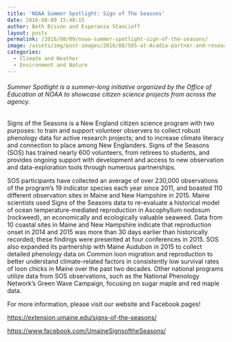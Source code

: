 ```yaml
---
title: 'NOAA Summer Spotlight: Sign of The Seasons'
date: 2016-08-09 15:48:15
author: Beth Bisson and Esperanza Stancioff
layout: posts
permalink: /2016/08/09/noaa-summer-spotlight-sign-of-the-seasons/
image: /assets/img/post-images/2016/08/SOS-at-Acadia-partner-and-researcher.jpg
categories:
  - Climate and Weather
  - Environment and Nature
---
```

###### Summer Spotlight is a summer-long initiative organized by the Office of Education at NOAA to showcase citizen science projects from across the agency.

Signs of the Seasons is a New England citizen science program with two purposes: to train and support volunteer observers to collect robust phenology data for active research projects; and to increase climate literacy and connection to place among New Englanders. Signs of the Seasons (SOS) has trained nearly 600 volunteers, from retirees to students, and provides ongoing support with development and access to new observation and data-exploration tools through numerous partnerships.

SOS participants have collected an average of over 230,000 observations of the program’s 19 indicator species each year since 2011, and boasted 110 different observation sites in Maine and New Hampshire in 2015. Maine scientists used Signs of the Seasons data to re-evaluate a historical model of ocean temperature-mediated reproduction in Ascophyllum nodosum (rockweed), an economically and ecologically valuable seaweed. Data from 10 coastal sites in Maine and New Hampshire indicate that reproduction onset in 2014 and 2015 was more than 30 days earlier than historically recorded; these findings were presented at four conferences in 2015. SOS also expanded its partnership with Maine Audubon in 2015 to collect detailed phenology data on Common loon migration and reproduction to better understand climate-related factors in consistently low survival rates of loon chicks in Maine over the past two decades. Other national programs utilize data from SOS observations, such as the National Phenology Network’s Green Wave Campaign, focusing on sugar maple and red maple data.

For more information, please visit our website and Facebook pages!
  
<https://extension.umaine.edu/signs-of-the-seasons/>

<https://www.facebook.com/UmaineSignsoftheSeasons/>